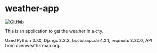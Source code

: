 # weather-app
[![GitHub](https://img.shields.io/github/license/mashape/apistatus.svg)](https://github.com/BurhanH/weather-app/blob/master/LICENSE)

This is an application to get the weather in a city.

Used Python 3.7.0, Django 2.2.2, bootstrapcdn 4.3.1, requests 2.22.0, API from openweathermap.org.
